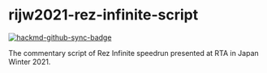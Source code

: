 # rijw2021-rez-infinite-script

[![hackmd-github-sync-badge](https://hackmd.io/OfgOn3I7TWWLhJiu4vf_Hg/badge)](https://hackmd.io/OfgOn3I7TWWLhJiu4vf_Hg)

The commentary script of Rez Infinite speedrun presented at RTA in Japan Winter 2021.

